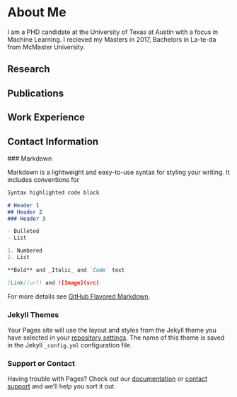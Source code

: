 ## <h1> About Me </h1>

I am a PHD candidate at the University of Texas at Austin with a focus in Machine Learning. I recieved my Masters in 2017, Bachelors  in La-te-da from McMaster University. 

<h2> Research </h2>

<h2> Publications </h2>

<h2> Work Experience </h2>

<h2> Contact Information </h2>
### Markdown

Markdown is a lightweight and easy-to-use syntax for styling your writing. It includes conventions for

```markdown
Syntax highlighted code block

# Header 1
## Header 2
### Header 3

- Bulleted
- List

1. Numbered
2. List

**Bold** and _Italic_ and `Code` text

[Link](url) and ![Image](src)
```

For more details see [GitHub Flavored Markdown](https://guides.github.com/features/mastering-markdown/).

### Jekyll Themes

Your Pages site will use the layout and styles from the Jekyll theme you have selected in your [repository settings](https://github.com/Rahi0144/Rahi-Kalanatri/settings). The name of this theme is saved in the Jekyll `_config.yml` configuration file.

### Support or Contact

Having trouble with Pages? Check out our [documentation](https://help.github.com/categories/github-pages-basics/) or [contact support](https://github.com/contact) and we’ll help you sort it out.
